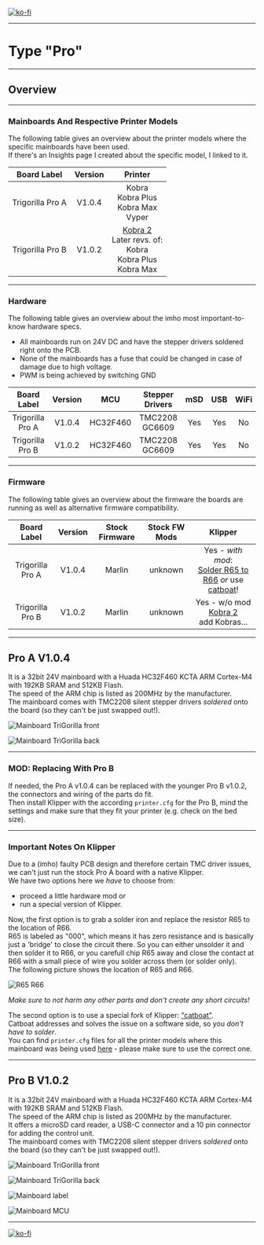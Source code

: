 <link rel=”manifest” href=”docs/manifest.webmanifest”>

[![ko-fi](https://ko-fi.com/img/githubbutton_sm.svg)](https://ko-fi.com/U6U5NPB51)  

---  

# Type "Pro"


---

## Overview  

---

### Mainboards And Respective Printer Models 

The following table gives an overview about the printer models where the specific mainboards have been used.  
If there's an Insights page I created about the specific model, I linked to it.   

| Board Label | Version | Printer |
|:-----------:|:-------:|:-------:|
| Trigorilla Pro A | V1.0.4 | Kobra <br> Kobra Plus <br> Kobra Max <br> Vyper | 
| Trigorilla Pro B | V1.0.2 | [Kobra 2](https://1coderookie.github.io/Kobra2Insights/hardware/mainboard/#trigorilla-pro-b-v_102-stock) <br> Later revs. of: <br> Kobra <br> Kobra Plus <br> Kobra Max | 

---

### Hardware

The following table gives an overview about the imho most important-to-know hardware specs.  

- All mainboards run on 24V DC and have the stepper drivers soldered right onto the PCB.  
- None of the mainboards has a fuse that could be changed in case of damage due to high voltage.  
- PWM is being achieved by switching GND 

| Board Label | Version | MCU | Stepper Drivers | mSD | USB | WiFi | 
|:-----------:|:-------:|:---:|:---------------:|:---:|:---:|:----:|
| Trigorilla Pro A | V1.0.4 | HC32F460 | TMC2208 <br> GC6609 |  Yes | Yes | No |
| Trigorilla Pro B | V1.0.2 | HC32F460 | TMC2208 <br> GC6609 |  Yes | Yes | No |


---

### Firmware

The following table gives an overview about the firmware the boards are running as well as alternative firmware compatibility.  


| Board Label | Version | Stock Firmware | Stock FW Mods | Klipper |
|:-----------:|:-------:|:--------------:|:-------:|:-------------:|
| Trigorilla Pro A | V1.0.4 | Marlin | unknown | Yes - *with mod*: <br> [Solder R65 to R66](type_pro.md#important-notes-on-klipper) *or* use [catboat](https://github.com/printers-for-people/catboat)! |
| Trigorilla Pro B | V1.0.2 | Marlin | unknown | Yes - w/o mod <br> [Kobra 2](https://github.com/1coderookie/Klipper4Kobra2series/tree/main/Kobra2) <br> add Kobras... |


---

## Pro A V1.0.4

It is a 32bit 24V mainboard with a Huada HC32F460 KCTA ARM Cortex-M4 with 192KB SRAM and 512KB Flash.  
The speed  of the ARM chip is listed as 200MHz by the manufacturer.  
The mainboard comes with TMC2208 silent stepper drivers *soldered* onto the board (so they can't be just swapped out!).   

![Mainboard TriGorilla front](assets/images/Pro_A_v104_front_web.jpg)  

![Mainboard TriGorilla back](assets/images/Pro_A_v104_back_web.jpg)  

---

### MOD: Replacing With Pro B

If needed, the Pro A v1.0.4 can be replaced with the younger Pro B v1.0.2, the connectors and wiring of the parts do fit.  
Then install Klipper with the according `printer.cfg` for the Pro B, mind the settings and make sure that they fit your printer (e.g. check on the bed size).  


---

### Important Notes On Klipper

Due to a (imho) faulty PCB design and therefore certain TMC driver issues, we can't just run the stock Pro A board with a native Klipper.   
We have two options here we *have* to choose from:  
- proceed a little hardware mod or  
- run a special version of Klipper.  

Now, the first option is to grab a solder iron and replace the resistor R65 to the location of R66.  
R65 is labeled as "000", which means it has zero resistance and is basically just a 'bridge' to close the circuit there. So you can either unsolder it and then solder it to R66, or you carefull chip R65 away and close the contact at R66 with a small piece of wire you solder across them (or solder only).  
The following picture shows the location of R65 and R66.  

![R65 R66](assets/images/closeup_solder_web.jpg)  


*Make sure to not harm any other parts and don't create any short circuits!*     



The second option is to use a special fork of Klipper: ["catboat"](https://github.com/printers-for-people/catboat).  
Catboat addresses and solves the issue on a software side, so you *don't have to solder*.  
You can find `printer.cfg` files for all the printer models where this mainboard was being used [here](https://github.com/printers-for-people/catboat/tree/main/config) - please make sure to use the correct one.  


---

## Pro B V1.0.2 
  
It is a 32bit 24V mainboard with a Huada HC32F460 KCTA ARM Cortex-M4 with 192KB SRAM and 512KB Flash.  
The speed  of the ARM chip is listed as 200MHz by the manufacturer.  
It offers a microSD card reader, a USB-C connector and a 10 pin connector for adding the control unit.    
The mainboard comes with TMC2208 silent stepper drivers *soldered* onto the board (so they can't be just swapped out!).   

<!--
??? info "Maybe GC6609 Stepper Drivers Are Being Used As Well!"  

    It seems that Anycubic changed the stepper drivers from original TMC2208 to cheap 2208/2209 clones, called "GC6609".  
    When exactly this change took place and whether it's a permanent solution or if only a certain batch of these mainboards have been populated with these kind of stepper drivers is unknown. It seems though that the mainboards which are equipped with these drivers are set up with silver heatsinkns instead of black heatsinks.    
    However, the following picture shows this stepper driver (you'd have to take off the heatsink to identify which specific type was being used at your mainboard - which I wouldn't recommend to do if you're just curious to know which one you have..).    
    
    ![GC6609](../assets/images/board_GC6609-stepperdrivers_web.jpeg)  
    
    I personally don't know anything about these drivers, but @aspiringnobody shared his knowledge and findings in [this discussion](https://github.com/1coderookie/KobraGoNeoInsights/discussions/13). If you know anything more, please reach out and contribute to the discussion!  
    
    Thanks again to @aspiringnobody who came across this and reported it!  
-->  

<!--  
![Mainboard TriGorilla front assembled](assets/images/mobo_K2_full_web.jpeg)  
-->

![Mainboard TriGorilla front](assets/images/Trigorilla_Pro_B_v102_front_web.jpg)  

![Mainboard TriGorilla back](assets/images/Trigorilla_Pro_B_v102_back_web.jpg)  
  
![Mainboard label](assets/images/mobo_K2_label_web.jpeg)  

![Mainboard MCU](assets/images/mobo_K2_processor_web.jpeg)  



---

[![ko-fi](https://ko-fi.com/img/githubbutton_sm.svg)](https://ko-fi.com/U6U5NPB51)  
 
